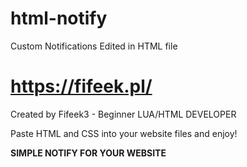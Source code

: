 # html-notify
Custom Notifications Edited in HTML file



# https://fifeek.pl/

Created by Fifeek3 - Beginner LUA/HTML DEVELOPER

Paste HTML and CSS into your website files and enjoy!

**SIMPLE NOTIFY FOR YOUR WEBSITE**
